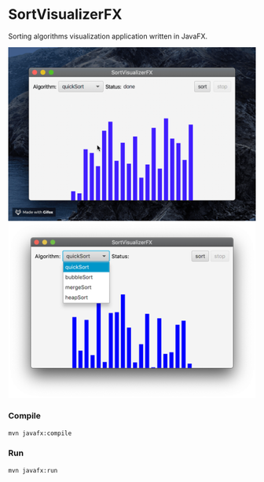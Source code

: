 # SortVisualizerFX
Sorting algorithms visualization application written in JavaFX.

![](screenshots/preview.gif)
![](screenshots/1.png)

### Compile
`mvn javafx:compile`

### Run
`mvn javafx:run`